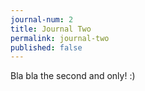 ```yaml
---
journal-num: 2
title: Journal Two
permalink: journal-two
published: false
---
```

Bla bla the second and only! :)